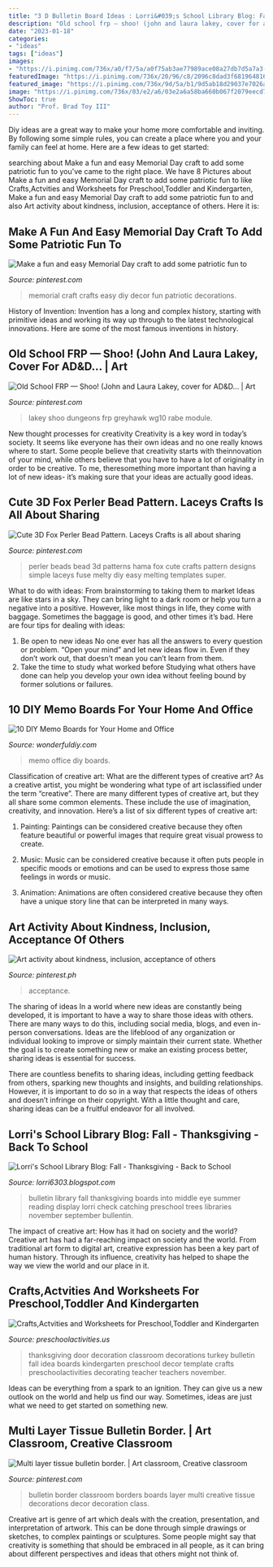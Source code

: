 ```yaml
---
title: "3 D Bulletin Board Ideas : Lorri&#039;s School Library Blog: Fall"
description: "Old school frp — shoo! (john and laura lakey, cover for ad&amp;d..."
date: "2023-01-18"
categories:
- "ideas"
tags: ["ideas"]
images:
- "https://i.pinimg.com/736x/a0/f7/5a/a0f75ab3ae77989ace08a27db7d5a7a3--memorial-day.jpg"
featuredImage: "https://i.pinimg.com/736x/20/96/c8/2096c8dad3f6819648165f5f308771bf.jpg"
featured_image: "https://i.pinimg.com/736x/9d/5a/b1/9d5ab18d29037e7026a908201a722469--perler-beads-manik.jpg"
image: "https://i.pinimg.com/736x/03/e2/a6/03e2a6a58ba660b067f2079eecd70176--classroom-bulletin-boards-classroom-decor.jpg"
ShowToc: true
author: "Prof. Brad Toy III"
---
```



Diy ideas are a great way to make your home more comfortable and inviting. By following some simple rules, you can create a place where you and your family can feel at home. Here are a few ideas to get started: 

	

		
searching about Make a fun and easy Memorial Day craft to add some patriotic fun to you've came to the right place. We have 8 Pictures about Make a fun and easy Memorial Day craft to add some patriotic fun to like Crafts,Actvities and Worksheets for Preschool,Toddler and Kindergarten, Make a fun and easy Memorial Day craft to add some patriotic fun to and also Art activity about kindness, inclusion, acceptance of others. Here it is:
		
    
## Make A Fun And Easy Memorial Day Craft To Add Some Patriotic Fun To

<img loading=lazy src="https://i.pinimg.com/736x/a0/f7/5a/a0f75ab3ae77989ace08a27db7d5a7a3--memorial-day.jpg" onerror="this.onerror=null;this.src='https://tse3.mm.bing.net/th?id=OIP.OnsGT5lGtNjrBBMpDj34_QHaM8&amp;pid=15.1';" alt="Make a fun and easy Memorial Day craft to add some patriotic fun to">

_Source: pinterest.com_

>memorial craft crafts easy diy decor fun patriotic decorations. 

	

History of Invention:
Invention has a long and complex history, starting with primitive ideas and working its way up through to the latest technological innovations. Here are some of the most famous inventions in history.

    
## Old School FRP — Shoo! (John And Laura Lakey, Cover For AD&amp;D... | Art

<img loading=lazy src="https://i.pinimg.com/736x/20/96/c8/2096c8dad3f6819648165f5f308771bf.jpg" onerror="this.onerror=null;this.src='https://tse3.mm.bing.net/th?id=OIP.0UBS1yYj-MHLjn5sqqOlfQHaKR&amp;pid=15.1';" alt="Old School FRP — Shoo! (John and Laura Lakey, cover for AD&amp;D... | Art">

_Source: pinterest.com_

>lakey shoo dungeons frp greyhawk wg10 rabe module. 

	

New thought processes for creativity
Creativity is a key word in today’s society. It seems like everyone has their own ideas and no one really knows where to start. Some people believe that creativity starts with theinnovation of your mind, while others believe that you have to have a lot of originality in order to be creative. To me, theresomething more important than having a lot of new ideas- it’s making sure that your ideas are actually good ideas.

    
## Cute 3D Fox Perler Bead Pattern. Laceys Crafts Is All About Sharing

<img loading=lazy src="https://i.pinimg.com/736x/9d/5a/b1/9d5ab18d29037e7026a908201a722469--perler-beads-manik.jpg" onerror="this.onerror=null;this.src='https://tse2.mm.bing.net/th?id=OIP.mCakFuKheq9vcqNUJq_tawHaFj&amp;pid=15.1';" alt="Cute 3D Fox Perler Bead Pattern. Laceys Crafts is all about sharing">

_Source: pinterest.com_

>perler beads bead 3d patterns hama fox cute crafts pattern designs simple laceys fuse melty diy easy melting templates super. 

	

What to do with ideas: From brainstorming to taking them to market
Ideas are like stars in a sky. They can bring light to a dark room or help you turn a negative into a positive. However, like most things in life, they come with baggage. Sometimes the baggage is good, and other times it’s bad. Here are four tips for dealing with ideas:
1. Be open to new ideas 
No one ever has all the answers to every question or problem. “Open your mind” and let new ideas flow in. Even if they don’t work out, that doesn’t mean you can’t learn from them. 
2. Take the time to study what worked before 
Studying what others have done can help you develop your own idea without feeling bound by former solutions or failures.

    
## 10 DIY Memo Boards For Your Home And Office

<img loading=lazy src="https://cdn.wonderfuldiy.com/wp-content/uploads/2017/01/Office-memo-board-1024x680.jpg" onerror="this.onerror=null;this.src='https://tse2.mm.bing.net/th?id=OIP.rY7K3CTJnDqgRFWgZCdQRQHaE6&amp;pid=15.1';" alt="10 DIY Memo Boards for Your Home and Office">

_Source: wonderfuldiy.com_

>memo office diy boards. 

	

Classification of creative art: What are the different types of creative art?
As a creative artist, you might be wondering what type of art isclassified under the term “creative”. There are many different types of creative art, but they all share some common elements. These include the use of imagination, creativity, and innovation. Here’s a list of six different types of creative art:
1. Painting: Paintings can be considered creative because they often feature beautiful or powerful images that require great visual prowess to create.

2. Music: Music can be considered creative because it often puts people in specific moods or emotions and can be used to express those same feelings in words or music.

3. Animation: Animations are often considered creative because they often have a unique story line that can be interpreted in many ways.


    
## Art Activity About Kindness, Inclusion, Acceptance Of Others

<img loading=lazy src="https://i.pinimg.com/736x/c3/27/5f/c3275f1f4521639131d056d7d83b4f1a--kindness-activities-art-activities.jpg" onerror="this.onerror=null;this.src='https://tse2.mm.bing.net/th?id=OIP.lyrPpaEwncHc642t1yUwBQEgDY&amp;pid=15.1';" alt="Art activity about kindness, inclusion, acceptance of others">

_Source: pinterest.ph_

>acceptance. 

	

The sharing of ideas
In a world where new ideas are constantly being developed, it is important to have a way to share those ideas with others. There are many ways to do this, including social media, blogs, and even in-person conversations.
Ideas are the lifeblood of any organization or individual looking to improve or simply maintain their current state. Whether the goal is to create something new or make an existing process better, sharing ideas is essential for success.

There are countless benefits to sharing ideas, including getting feedback from others, sparking new thoughts and insights, and building relationships. However, it is important to do so in a way that respects the ideas of others and doesn’t infringe on their copyright. With a little thought and care, sharing ideas can be a fruitful endeavor for all involved.

    
## Lorri&#039;s School Library Blog: Fall - Thanksgiving - Back To School

<img loading=lazy src="http://3.bp.blogspot.com/-o53EYIFin24/UbCt7YtKShI/AAAAAAAAAKM/yFDYHjQChPU/s1600/summer-fall2010+125.JPG" onerror="this.onerror=null;this.src='https://tse1.mm.bing.net/th?id=OIP.TnlZu9HZlE0tG3yYFOnnQAHaJ4&amp;pid=15.1';" alt="Lorri&#039;s School Library Blog: Fall - Thanksgiving - Back to School">

_Source: lorri6303.blogspot.com_

>bulletin library fall thanksgiving boards into middle eye summer reading display lorri check catching preschool trees libraries november september bullentin. 

	

The impact of creative art: How has it had on society and the world?
Creative art has had a far-reaching impact on society and the world. From traditional art form to digital art, creative expression has been a key part of human history. Through its influence, creativity has helped to shape the way we view the world and our place in it.

    
## Crafts,Actvities And Worksheets For Preschool,Toddler And Kindergarten

<img loading=lazy src="http://www.preschoolactivities.us/wp-content/uploads/2015/10/thanksgiving-day-door-decoration-idea-3.jpg" onerror="this.onerror=null;this.src='https://tse3.mm.bing.net/th?id=OIP.Zc6GLiWCqCnFLgM2iiRLMAHaJ3&amp;pid=15.1';" alt="Crafts,Actvities and Worksheets for Preschool,Toddler and Kindergarten">

_Source: preschoolactivities.us_

>thanksgiving door decoration classroom decorations turkey bulletin fall idea boards kindergarten preschool decor template crafts preschoolactivities decorating teacher teachers november. 

	

Ideas can be everything from a spark to an ignition. They can give us a new outlook on the world and help us find our way. Sometimes, ideas are just what we need to get started on something new.

    
## Multi Layer Tissue Bulletin Border. | Art Classroom, Creative Classroom

<img loading=lazy src="https://i.pinimg.com/736x/03/e2/a6/03e2a6a58ba660b067f2079eecd70176--classroom-bulletin-boards-classroom-decor.jpg" onerror="this.onerror=null;this.src='https://tse3.mm.bing.net/th?id=OIP.foSSveKAjxuQjTy3Kbg-5QHaJ3&amp;pid=15.1';" alt="Multi layer tissue bulletin border. | Art classroom, Creative classroom">

_Source: pinterest.com_

>bulletin border classroom borders boards layer multi creative tissue decorations decor decoration class. 

	

Creative art is genre of art which deals with the creation, presentation, and interpretation of artwork. This can be done through simple drawings or sketches, to complex paintings or sculptures. Some people might say that creativity is something that should be embraced in all people, as it can bring about different perspectives and ideas that others might not think of.

